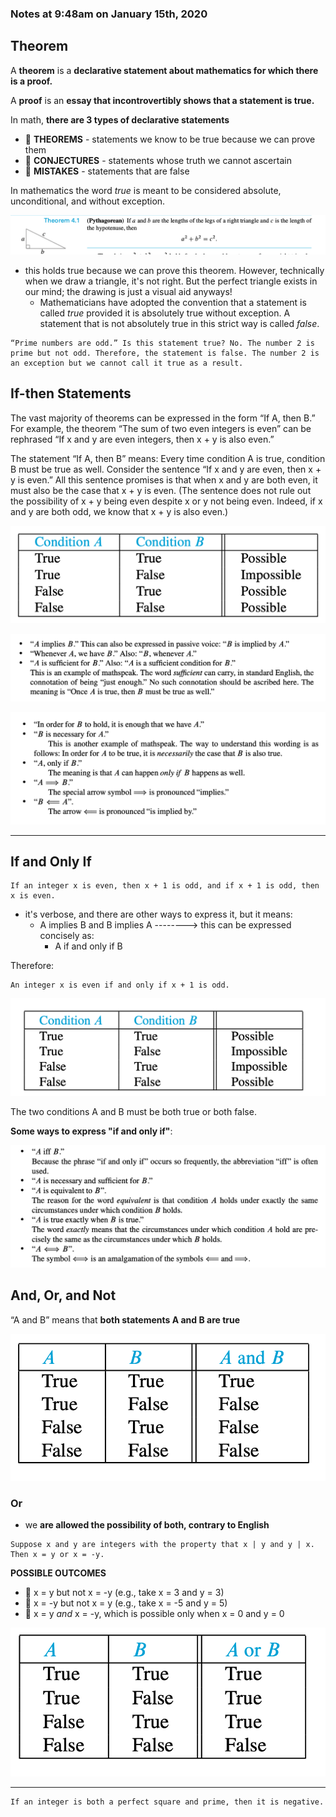 ### Notes at 9:48am on January 15th, 2020

## Theorem

A **theorem** is a **declarative statement about mathematics for which there is a proof.**

A **proof** is an **essay that incontrovertibly shows that a statement is true.**

In math, **there are 3 types of declarative statements**

-   **THEOREMS** - statements we know to be true because we can prove them
-   **CONJECTURES** - statements whose truth we cannot ascertain
-   **MISTAKES** - statements that are false

In mathematics the word *true* is meant to be considered absolute, unconditional, and without exception.

![pyth](./Lect2-img/pyth.png)

- this holds true because we can prove this theorem. However, technically when we draw a triangle, it's not right. But the perfect triangle exists in our mind; the drawing is just a visual aid anyways!
  - Mathematicians have adopted the convention that a statement is called *true* provided it is absolutely true without exception. A statement that is not absolutely true in this strict way is called *false*.

```
“Prime numbers are odd.” Is this statement true? No. The number 2 is prime but not odd. Therefore, the statement is false. The number 2 is an exception but we cannot call it true as a result.
```



## If-then Statements

The vast majority of theorems can be expressed in the form “If A, then B.” For example, the theorem “The sum of two even integers is even” can be rephrased “If x and y are even integers, then x + y is also even.”

The statement “If A, then B” means: Every time condition A is true, condition B must be true as well. Consider the sentence “If x and y are even, then x + y is even.” All this sentence promises is that when x and y are both even, it must also be the case that x + y is even. (The sentence does not rule out the possibility of x + y being even despite x or y not being even. Indeed, if x and y are both odd, we know that x + y is also even.)

![pyth](./Lect2-img/truth1.png)

![pyth](./Lect2-img/truthexp1.png)

![pyth](./Lect2-img/truthexp2.png)

---

## If and Only If

```
If an integer x is even, then x + 1 is odd, and if x + 1 is odd, then x is even.
```

- it's verbose, and there are other ways to express it, but it means:
  - A implies B and B implies A --------> this can be expressed concisely as:
    - A if and only if B

Therefore:

```
An integer x is even if and only if x + 1 is odd.
```

![pyth](./Lect2-img/truth2.png)

The two conditions A and B must be both true or both false.

**Some ways to express "if and only if"**:

![pyth](./Lect2-img/iff.png)

## And, Or, and Not

“A and B” means that **both statements A and B are true**

![pyth](./Lect2-img/and1.png)

### Or

- we **are allowed the possibility of both, contrary to English**

```
Suppose x and y are integers with the property that x | y and y | x. Then x = y or x = -y.
```

**POSSIBLE OUTCOMES**

-   x = y but not x = -y (e.g., take x = 3 and y = 3)
-   x = -y but not x = y (e.g., take x = -5 and y = 5)
-   x = y *and* x = -y, which is possible only when x = 0 and y = 0

![pyth](./Lect2-img/or1.png)

---

```
If an integer is both a perfect square and prime, then it is negative.
```

